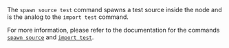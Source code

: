 The `spawn source test` command spawns a test source inside the node and is the
analog to the `import test` command.

For more information, please refer to the documentation for the commands [`spawn
source`](https://docs.tenzir.com/vast/cli/vast/spawn/source) and [`import
test`](https://docs.tenzir.com/vast/cli/vast/import#import-test).
